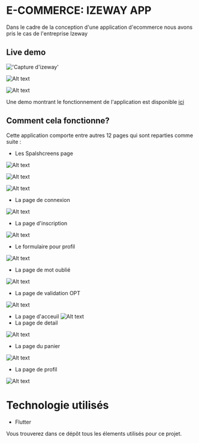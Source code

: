 # E-COMMERCE: IZEWAY APP
Dans le cadre de la conception d'une application d'ecommerce nous avons pris le cas de l'entreprise Izeway

## Live demo
!['Capture d'izeway'](../assets/images/iziway1.PNG)

![Alt text](../assets/images/iziway2.PNG)

![Alt text](../assets/images/iziway3.PNG)

Une demo  montrant le fonctionnement de l'application est disponible [ici](https://www.linkedin.com/posts/germann-pessidjo_flutter-ecommerce-javascript-activity-7145322370600222721-oFiC?utm_source=share&utm_medium=member_desktop)

## Comment cela fonctionne?
Cette application comporte entre autres 12 pages qui sont reparties comme suite :

* Les Spalshcreens page

![Alt text](../assets/images/iziway1.PNG)

![Alt text](../assets/images/iziway2.PNG)

![Alt text](../assets/images/iziway3.PNG)

* La page de connexion

![Alt text](../assets/images/iziway4.PNG)

* La page d'inscription

![Alt text](../assets/images/iziway6.PNG)

* Le formulaire pour profil

![Alt text](../assets/images/iziway7.PNG)

* La page de mot oublié

![Alt text](../assets/images/iziway5.PNG)
* La page de validation OPT

![Alt text](../assets/images/iziway8.PNG)
* La page d'acceuil
![Alt text](../assets/images/iziway9.PNG)
* La page de detail

![Alt text](../assets/images/iziway12.PNG)
* La page du panier

![Alt text](../assets/images/iziway10.PNG)
* La page de profil

![Alt text](../assets/images/iziway11.PNG)

# Technologie utilisés

- Flutter

Vous trouverez dans ce dépôt tous les élements utilisés pour ce projet. 
